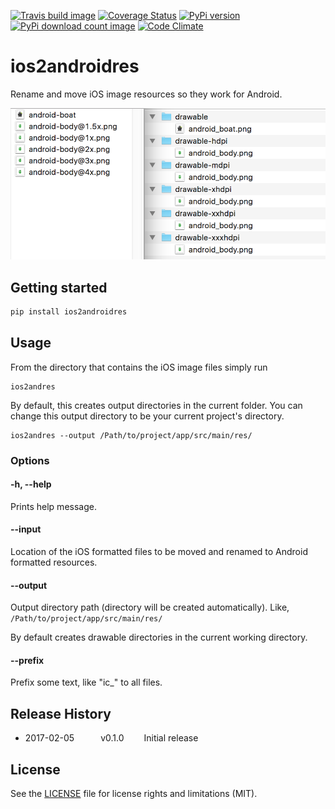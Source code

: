 [travis-url]: http://travis-ci.org/#!/jordanjoz1/ios2androidres
[travis-build-image]: https://secure.travis-ci.org/jordanjoz1/ios2androidres.svg

[coveralls-url]: https://coveralls.io/r/jordanjoz1/ios2androidres
[coveralls-image]: https://coveralls.io/repos/jordanjoz1/ios2androidres/badge.svg

[pypi-url]: https://badge.fury.io/py/ios2androidres
[pypi-image]: https://badge.fury.io/py/ios2androidres.svg

[downloads-url]: https://pypi.python.org/pypi/ios2androidres/
[downloads-image]: https://img.shields.io/pypi/dm/ios2androidres.svg

[codeclimate-url]: https://codeclimate.com/github/jordanjoz1/ios2androidres
[codeclimate-image]: https://codeclimate.com/github/jordanjoz1/ios2androidres/badges/gpa.svg

[![Travis build image][travis-build-image]][travis-url]
[![Coverage Status][coveralls-image]][coveralls-url]
[![PyPi version][pypi-image]][pypi-url]
[![PyPi download count image][downloads-image]][downloads-url]
[![Code Climate][codeclimate-image]][codeclimate-url]


ios2androidres
===========================
Rename and move iOS image resources so they work for Android.

![Before and after](art/before_after.png)


## Getting started

```bash
pip install ios2androidres
```

## Usage

From the directory that contains the iOS image files simply run

```
ios2andres
```

By default, this creates output directories in the current folder. You can change this output directory to be your current project's directory.

```
ios2andres --output /Path/to/project/app/src/main/res/
```

### Options

#### -h, --help
Prints help message.

#### --input
Location of the iOS formatted files to be moved and renamed to Android formatted resources.

#### --output
Output directory path (directory will be created automatically). Like, `/Path/to/project/app/src/main/res/`

By default creates drawable directories in the current working directory.

#### --prefix
Prefix some text, like "ic_" to all files.


## Release History
* 2017-02-05   v0.1.0   Initial release

## License

See the [LICENSE](LICENSE) file for license rights and limitations (MIT).
